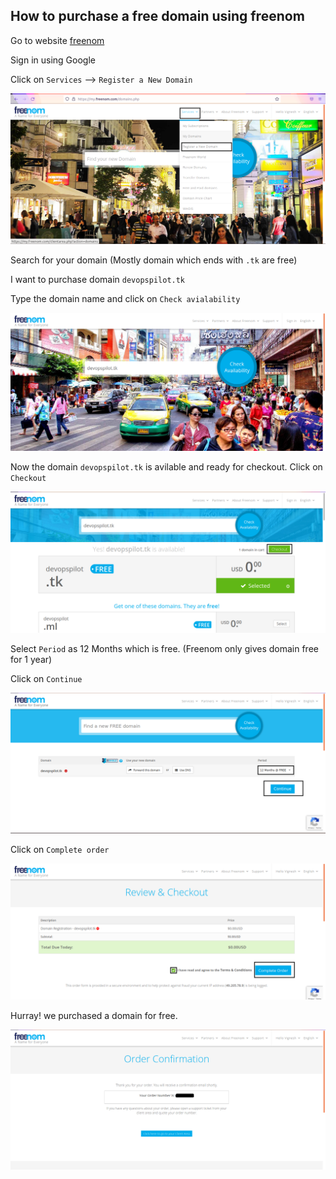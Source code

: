 ## How to purchase a free domain using freenom

Go to website [freenom](https://www.freenom.com/en/index.html?lang=en)

Sign in using Google

Click on `Services` --> `Register a New Domain`

![freenom](/content/https/freenom/images/purchase-domain/freenom-register-domain.png)

Search for your domain (Mostly domain which ends with `.tk` are free)

I want to purchase domain `devopspilot.tk`

Type the domain name and click on `Check avialability`

![freenom](/content/https/freenom/images/purchase-domain/check.png)

Now the domain `devopspilot.tk` is avilable and ready for checkout. Click on `Checkout`

![freenom](/content/https/freenom/images/purchase-domain/selected.png)

Select `Period` as 12 Months which is free. (Freenom only gives domain free for 1 year)

Click on `Continue`

![freenom](/content/https/freenom/images/purchase-domain/checkout.png)

Click on `Complete order`

![freenom](/content/https/freenom/images/purchase-domain/order.png)

Hurray! we purchased a domain for free.

![freenom](/content/https/freenom/images/purchase-domain/confirmation.png)
